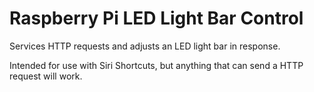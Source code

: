 # Raspberry Pi LED Light Bar Control

Services HTTP requests and adjusts an LED light bar in response.

Intended for use with Siri Shortcuts, but anything that can send a HTTP request will work.
